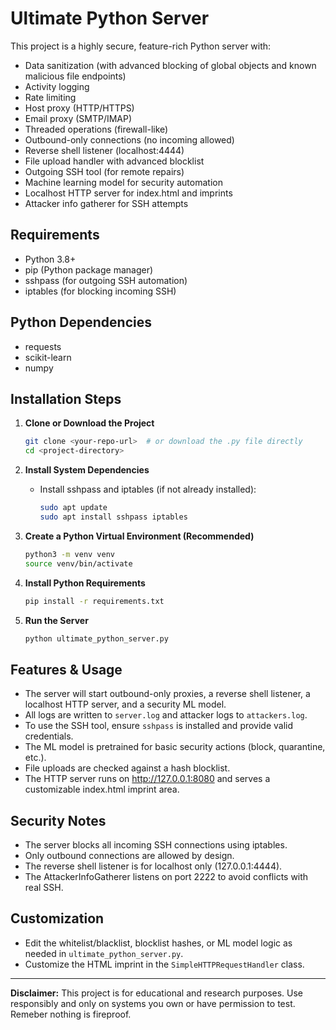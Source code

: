 # Ultimate Python Server

This project is a highly secure, feature-rich Python server with:

- Data sanitization (with advanced blocking of global objects and known malicious file endpoints)
- Activity logging
- Rate limiting
- Host proxy (HTTP/HTTPS)
- Email proxy (SMTP/IMAP)
- Threaded operations (firewall-like)
- Outbound-only connections (no incoming allowed)
- Reverse shell listener (localhost:4444)
- File upload handler with advanced blocklist
- Outgoing SSH tool (for remote repairs)
- Machine learning model for security automation
- Localhost HTTP server for index.html and imprints
- Attacker info gatherer for SSH attempts

## Requirements

- Python 3.8+
- pip (Python package manager)
- sshpass (for outgoing SSH automation)
- iptables (for blocking incoming SSH)

## Python Dependencies

- requests
- scikit-learn
- numpy

## Installation Steps

1. **Clone or Download the Project**

   ```bash
   git clone <your-repo-url>  # or download the .py file directly
   cd <project-directory>
   ```

2. **Install System Dependencies**

   - Install sshpass and iptables (if not already installed):
     ```bash
     sudo apt update
     sudo apt install sshpass iptables
     ```

3. **Create a Python Virtual Environment (Recommended)**

   ```bash
   python3 -m venv venv
   source venv/bin/activate
   ```

4. **Install Python Requirements**

   ```bash
   pip install -r requirements.txt
   ```

5. **Run the Server**
   ```bash
   python ultimate_python_server.py
   ```

## Features & Usage

- The server will start outbound-only proxies, a reverse shell listener, a localhost HTTP server, and a security ML model.
- All logs are written to `server.log` and attacker logs to `attackers.log`.
- To use the SSH tool, ensure `sshpass` is installed and provide valid credentials.
- The ML model is pretrained for basic security actions (block, quarantine, etc.).
- File uploads are checked against a hash blocklist.
- The HTTP server runs on http://127.0.0.1:8080 and serves a customizable index.html imprint area.

## Security Notes

- The server blocks all incoming SSH connections using iptables.
- Only outbound connections are allowed by design.
- The reverse shell listener is for localhost only (127.0.0.1:4444).
- The AttackerInfoGatherer listens on port 2222 to avoid conflicts with real SSH.

## Customization

- Edit the whitelist/blacklist, blocklist hashes, or ML model logic as needed in `ultimate_python_server.py`.
- Customize the HTML imprint in the `SimpleHTTPRequestHandler` class.

---

**Disclaimer:** This project is for educational and research purposes. Use responsibly and only on systems you own or have permission to test. Remeber nothing is fireproof.
